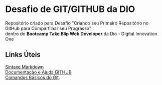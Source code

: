 # Desafio de GIT/GITHUB da DIO
Repositório criado para Desafio "Criando seu Primeiro Repositório no GitHub para Compartilhar seu Prograsso" <br>
dentro do <strong>Bootcamp Take Blip Web Developer</strong> da Dio - Digital Innovation One

## Links Úteis
[Sintaxe Markdown](https://www.markdownguide.org/basic-syntax/) <br>
[Documentação e Ajuda GITHUB](https://docs.github.com/pt) <br>
[Comandos Básicos do Git](https://medium.com/@andradegabriela20/o-que-%C3%A9-git-git-bash-e-comandos-b%C3%A1sicos-94a53de6d376).
